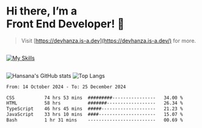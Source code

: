 # Hi there, I’m a<br>Front End Developer! 👋
> Visit [https://devhanza.is-a.dev](https://devhanza.is-a.dev/) for more.

##
[![My Skills](https://skillicons.dev/icons?i=html,css,js,tailwind,sass,bootstrap,ts,angular,nodejs,express,py,wordpress,figma,ps)](https://hansana.is-a.dev)
##
![Hansana's GitHub stats](https://github-readme-stats.vercel.app/api?username=DevHanza\&hide=issues\&show_icons=true&theme=dark)
![Top Langs](https://github-readme-stats.vercel.app/api/top-langs/?username=DevHanza\&layout=compact&theme=dark)

<!--START_SECTION:waka-->

```txt
From: 14 October 2024 - To: 25 December 2024

CSS           74 hrs 53 mins  #########----------------   34.00 %
HTML          58 hrs          #######------------------   26.34 %
TypeScript    46 hrs 45 mins  #####--------------------   21.23 %
JavaScript    33 hrs 10 mins  ####---------------------   15.07 %
Bash          1 hr 31 mins    -------------------------   00.69 %
```

<!--END_SECTION:waka-->

